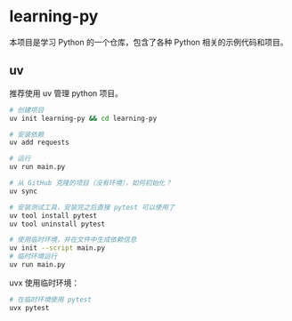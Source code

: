 # learning-py

本项目是学习 Python 的一个仓库，包含了各种 Python 相关的示例代码和项目。

## uv

推荐使用 uv 管理 python 项目。

```bash
# 创建项目
uv init learning-py && cd learning-py

# 安装依赖
uv add requests

# 运行
uv run main.py

# 从 GitHub 克隆的项目（没有环境），如何初始化？
uv sync

# 安装测试工具，安装完之后直接 pytest 可以使用了
uv tool install pytest
uv tool uninstall pytest

# 使用临时环境，并在文件中生成依赖信息
uv init --script main.py
# 临时环境运行
uv run main.py
```

uvx 使用临时环境：

```bash
# 在临时环境使用 pytest
uvx pytest
```
